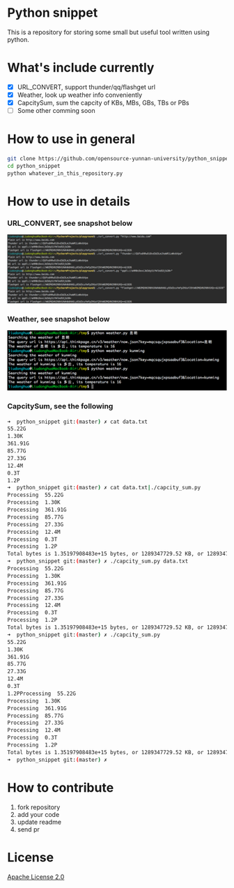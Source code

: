 # Python snippet

This is a repository for storing some small but useful tool written using python.

# What's include currently

- [x] URL_CONVERT, support thunder/qq/flashget url
- [x] Weather, look up weather info conveniently
- [x] CapcitySum, sum the capcity of KBs, MBs, GBs, TBs or PBs
- [ ] Some other comming soon

# How to use in general

```bash
git clone https://github.com/opensource-yunnan-university/python_snippet.git
cd python_snippet
python whatever_in_this_repository.py
```

# How to use in details

### URL_CONVERT, see snapshot below

![url_convert_example][url_convert_example]

### Weather, see snapshot below

![weather_example][weather_example]


### CapcitySum, see the following

```bash
➜  python_snippet git:(master) ✗ cat data.txt 
55.22G
1.30K
361.91G
85.77G
27.33G
12.4M
0.3T
1.2P
➜  python_snippet git:(master) ✗ cat data.txt|./capcity_sum.py 
Processing  55.22G
Processing  1.30K
Processing  361.91G
Processing  85.77G
Processing  27.33G
Processing  12.4M
Processing  0.3T
Processing  1.2P
Total bytes is 1.35197908483e+15 bytes, or 1289347729.52 KB, or 1289347729.52 MB, or 1259128.64211 GB, or 1229.61781456 TB, or 1.20079864703 PB
➜  python_snippet git:(master) ✗ ./capcity_sum.py data.txt 
Processing  55.22G
Processing  1.30K
Processing  361.91G
Processing  85.77G
Processing  27.33G
Processing  12.4M
Processing  0.3T
Processing  1.2P
Total bytes is 1.35197908483e+15 bytes, or 1289347729.52 KB, or 1289347729.52 MB, or 1259128.64211 GB, or 1229.61781456 TB, or 1.20079864703 PB
➜  python_snippet git:(master) ✗ ./capcity_sum.py 
55.22G
1.30K
361.91G
85.77G
27.33G
12.4M
0.3T
1.2PProcessing  55.22G
Processing  1.30K
Processing  361.91G
Processing  85.77G
Processing  27.33G
Processing  12.4M
Processing  0.3T
Processing  1.2P
Total bytes is 1.35197908483e+15 bytes, or 1289347729.52 KB, or 1289347729.52 MB, or 1259128.64211 GB, or 1229.61781456 TB, or 1.20079864703 PB
➜  python_snippet git:(master) ✗ 
```

# How to contribute

1. fork repository
2. add your code
3. update readme
4. send pr

# License

[Apache License 2.0][Apache License 2.0]

[Apache License 2.0]: http://www.apache.org/licenses/
[url_convert_example]: images/url_convert_example.png
[weather_example]: images/weather_example.png